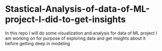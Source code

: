# Stastical-Analysis-of-data-of-ML-project-I-did-to-get-insights
In this repo I will do some visualization and analysis for data of ML project I am working on for purpose of exploring data and get insights about it before getting deep in modeling 
